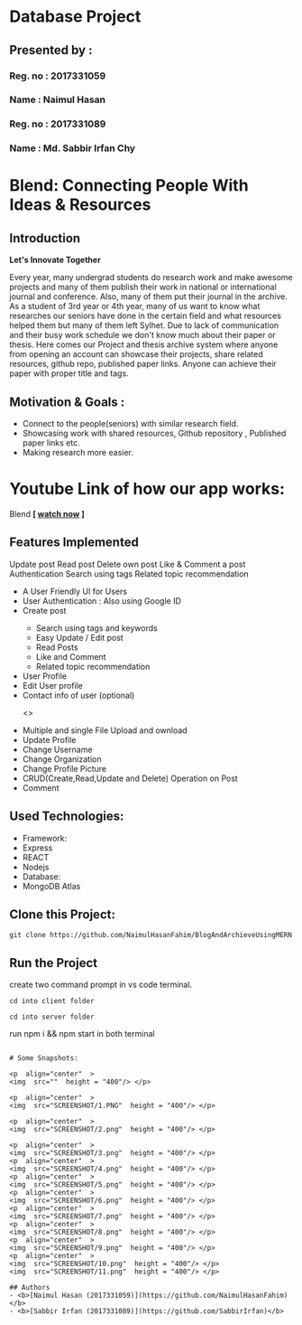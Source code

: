 # Database Project
## Presented by :
### Reg. no : 2017331059
### Name :  Naimul Hasan

### Reg. no : 2017331089
### Name :  Md. Sabbir Irfan Chy


# Blend: Connecting People With Ideas & Resources


## Introduction
<b>Let's Innovate Together</b>  

Every year, many undergrad students do research work and make awesome projects and many of them publish their work in national or international journal and conference. Also, many of them put their journal in the archive. As a student of 3rd year or 4th year, many of us want to know what researches our seniors have done in the certain field and what resources helped them but many of them left Sylhet. Due to lack of communication and their busy work schedule we don't know much about their paper or thesis. Here comes our Project and thesis archive system where anyone from opening an account can showcase their projects, share related resources, github repo, published paper links. Anyone can achieve their paper with proper title and tags.


## Motivation & Goals :
<ul>
<li>Connect to the people(seniors) with similar research field. </li>
<li>Showcasing work with shared resources, Github repository , Published paper links etc.</li>
<li>Making research more easier.</li>

</ul>

# Youtube Link of how our app works:
Blend <b>[ [watch now](https://www.youtube.com/watch?v=zpsBOG4T3QY) ] </b>

## Features Implemented
Update post
Read post
Delete own post
Like & Comment a post
Authentication
Search using tags
Related topic recommendation

<ul>
<li>A User Friendly UI for Users</li>
<li>User Authentication : Also using Google ID</li>
<li>Create post</li>
<ul>
<li>Search using tags and keywords</li>
<li>Easy Update / Edit post</li>
<li>Read Posts</li>
<li>Like and Comment</li>
<li>Related topic recommendation</li>
</ul>
<li>User Profile</li>
<li>Edit User profile</li>
<li>Contact info of user (optional)</li>




<>
<li>Multiple and single File Upload and ownload</li>
<li>Update Profile</li>
<li>Change Username</li>
<li>Change Organization</li>
<li>Change Profile Picture</li>
<li>CRUD(Create,Read,Update and Delete) Operation on Post
</li>
<li>Comment</li>
</ul>

## Used Technologies:
<ul>
<li>Framework: </li>
<li>Express </li>
<li>REACT</li>
<li>Nodejs</li>
<li>Database: </li>
<li>MongoDB Atlas </li>





</ul>

## Clone this Project:
```
git clone https://github.com/NaimulHasanFahim/BlogAndArchieveUsingMERN
```

## Run the Project 

create two command prompt in vs code terminal.
```
cd into client folder
```
```
cd into server folder
```
run npm i && npm start in both terminal
```

# Some Snapshots:

<p  align="center"  >
<img  src=""  height = "400"/> </p>

<p  align="center"  >
<img  src="SCREENSHOT/1.PNG"  height = "400"/> </p>

<p  align="center"  >
<img  src="SCREENSHOT/2.png"  height = "400"/> </p>

<p  align="center"  >
<img  src="SCREENSHOT/3.png"  height = "400"/> </p>
<p  align="center"  >
<img  src="SCREENSHOT/4.png"  height = "400"/> </p>
<p  align="center"  >
<img  src="SCREENSHOT/5.png"  height = "400"/> </p>
<p  align="center"  >
<img  src="SCREENSHOT/6.png"  height = "400"/> </p>
<p  align="center"  >
<img  src="SCREENSHOT/7.png"  height = "400"/> </p>
<p  align="center"  >
<img  src="SCREENSHOT/8.png"  height = "400"/> </p>
<p  align="center"  >
<img  src="SCREENSHOT/9.png"  height = "400"/> </p>
<p  align="center"  >
<img  src="SCREENSHOT/10.png"  height = "400"/> </p>
<img  src="SCREENSHOT/11.png"  height = "400"/> </p>

## Authors
- <b>[Naimul Hasan (2017331059)](https://github.com/NaimulHasanFahim)</b>
- <b>[Sabbir Irfan (2017331089)](https://github.com/SabbirIrfan)</b>